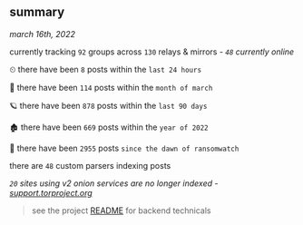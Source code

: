 
## summary
_march 16th, 2022_

currently tracking `92` groups across `130` relays & mirrors - _`48` currently online_

⏲ there have been `8` posts within the `last 24 hours`

🦈 there have been `114` posts within the `month of march`

🪐 there have been `878` posts within the `last 90 days`

🏚 there have been `669` posts within the `year of 2022`

🦕 there have been `2955` posts `since the dawn of ransomwatch`

there are `48` custom parsers indexing posts

_`20` sites using v2 onion services are no longer indexed - [support.torproject.org](https://support.torproject.org/onionservices/v2-deprecation/)_

> see the project [README](https://github.com/thetanz/ransomwatch#ransomwatch--) for backend technicals
